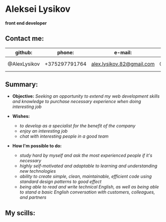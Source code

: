 # Aleksei Lysikov
#### front end developer 

## Contact me:

 **github:** |   **phone:**  |        **e-mail:**        |**telegram:** |  **linkedIn:**
-------------|---------------|---------------------------|--------------|---------------
@AlexLysikov | +375297791764 | alex.lysikov.82@gmail.com | @AlexLysikov | alex-lysikov


## Summary:

* **Objective:** 
    *Seeking an opportunity to extend my web development skills and knowledge to purchase necessary experience when doing interesting job*

* **Wishes:** 
    - *to develop as a specialist for the benefit of the company*
    - *enjoy an interesting job*
    - *chat with interesting people in a good team*
    
* **How I'm possible to do:**
    - *study hard by myself and ask the most experienced people if it's necessary*
    - *highly self-motivated and adaptable to learning and understanding new technologies*
    - *ability to create simple, clean, maintainable, efficient code using standard design patterns to good effect*
    - *being able to read and write technical English, as well as being able to stand a basic English conversation with customers, colleagues, and partners*


## My scills:



